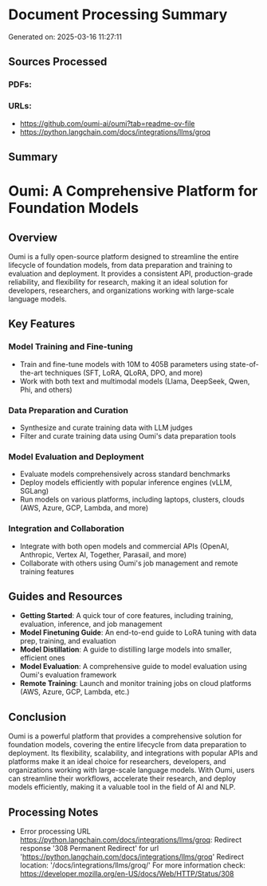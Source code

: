 # Document Processing Summary
Generated on: 2025-03-16 11:27:11

## Sources Processed
### PDFs:


### URLs:
- https://github.com/oumi-ai/oumi?tab=readme-ov-file
- https://python.langchain.com/docs/integrations/llms/groq

## Summary
**Oumi: A Comprehensive Platform for Foundation Models**
======================================================

**Overview**
-----------

Oumi is a fully open-source platform designed to streamline the entire lifecycle of foundation models, from data preparation and training to evaluation and deployment. It provides a consistent API, production-grade reliability, and flexibility for research, making it an ideal solution for developers, researchers, and organizations working with large-scale language models.

**Key Features**
---------------

### Model Training and Fine-tuning

* Train and fine-tune models with 10M to 405B parameters using state-of-the-art techniques (SFT, LoRA, QLoRA, DPO, and more)
* Work with both text and multimodal models (Llama, DeepSeek, Qwen, Phi, and others)

### Data Preparation and Curation

* Synthesize and curate training data with LLM judges
* Filter and curate training data using Oumi's data preparation tools

### Model Evaluation and Deployment

* Evaluate models comprehensively across standard benchmarks
* Deploy models efficiently with popular inference engines (vLLM, SGLang)
* Run models on various platforms, including laptops, clusters, clouds (AWS, Azure, GCP, Lambda, and more)

### Integration and Collaboration

* Integrate with both open models and commercial APIs (OpenAI, Anthropic, Vertex AI, Together, Parasail, and more)
* Collaborate with others using Oumi's job management and remote training features

**Guides and Resources**
-------------------------

* **Getting Started**: A quick tour of core features, including training, evaluation, inference, and job management
* **Model Finetuning Guide**: An end-to-end guide to LoRA tuning with data prep, training, and evaluation
* **Model Distillation**: A guide to distilling large models into smaller, efficient ones
* **Model Evaluation**: A comprehensive guide to model evaluation using Oumi's evaluation framework
* **Remote Training**: Launch and monitor training jobs on cloud platforms (AWS, Azure, GCP, Lambda, etc.)

**Conclusion**
----------

Oumi is a powerful platform that provides a comprehensive solution for foundation models, covering the entire lifecycle from data preparation to deployment. Its flexibility, scalability, and integrations with popular APIs and platforms make it an ideal choice for researchers, developers, and organizations working with large-scale language models. With Oumi, users can streamline their workflows, accelerate their research, and deploy models efficiently, making it a valuable tool in the field of AI and NLP.

## Processing Notes
- Error processing URL https://python.langchain.com/docs/integrations/llms/groq: Redirect response '308 Permanent Redirect' for url 'https://python.langchain.com/docs/integrations/llms/groq'
Redirect location: '/docs/integrations/llms/groq/'
For more information check: https://developer.mozilla.org/en-US/docs/Web/HTTP/Status/308
